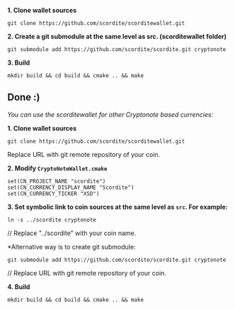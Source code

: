 **1. Clone wallet sources**

```
git clone https://github.com/scordite/scorditewallet.git
```

**2. Create a git submodule at the same level as src. (scorditewallet folder)**

```
git submodule add https://github.com/scordite/scordite.git cryptonote
```

**3. Build**

```
mkdir build && cd build && cmake .. && make
```
## Done :)


*You can use the scorditewallet for other Cryptonote based currencies:*


**1. Clone wallet sources**

```
git clone https://github.com/scordite/scorditewallet.git
```
Replace URL with git remote repository of your coin.

**2. Modify `CryptoNoteWallet.cmake`**
 
```
set(CN_PROJECT_NAME "scordite")
set(CN_CURRENCY_DISPLAY_NAME "Scordite")
set(CN_CURRENCY_TICKER "XSD")
```

**3. Set symbolic link to coin sources at the same level as `src`. For example:**

```
ln -s ../scordite cryptonote
```
// Replace "../scordite" with your coin name.

*Alternative way is to create git submodule:

```
git submodule add https://github.com/scordite/scordite.git cryptonote
```
// Replace URL with git remote repository of your coin.

**4. Build**

```
mkdir build && cd build && cmake .. && make
```
